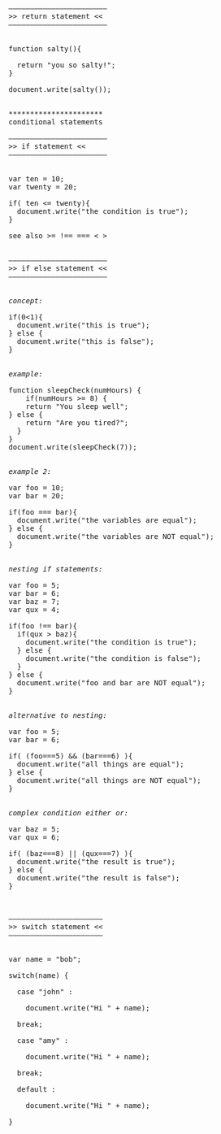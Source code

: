 <pre>

–––––––––––––––––––––––
>> return statement << 
–––––––––––––––––––––––


function salty(){  

  return "you so salty!";
}

document.write(salty());


**********************
conditional statements

–––––––––––––––––––––––
>> if statement <<
–––––––––––––––––––––––


var ten = 10;
var twenty = 20;

if( ten <= twenty){
  document.write("the condition is true");
}

see also >= !== === < >


–––––––––––––––––––––––
>> if else statement <<
–––––––––––––––––––––––


<em>concept:</em>

if(0<1){
  document.write("this is true");
} else {
  document.write("this is false");
}


<em>example:</em>

function sleepCheck(numHours) { 
    if(numHours >= 8) { 
    return "You sleep well"; 
} else { 
    return "Are you tired?"; 
  } 
}
document.write(sleepCheck(7)); 


<em>example 2:</em>

var foo = 10;
var bar = 20;

if(foo === bar){
  document.write("the variables are equal");
} else {
  document.write("the variables are NOT equal");
}


<em>nesting if statements:</em>

var foo = 5;
var bar = 6;
var baz = 7;
var qux = 4;

if(foo !== bar){
  if(qux > baz){
    document.write("the condition is true"); 
  } else {
    document.write("the condition is false");
  }
} else {
  document.write("foo and bar are NOT equal"); 
}


<em>alternative to nesting:</em>

var foo = 5;
var bar = 6;

if( (foo===5) && (bar===6) ){
  document.write("all things are equal");
} else {
  document.write("all things are NOT equal");
}


<em>complex condition either or:</em>

var baz = 5;
var qux = 6;

if( (baz===8) || (qux===7) ){
  document.write("the result is true");
} else {
  document.write("the result is false");
}



––––––––––––––––––––––
>> switch statement << 
––––––––––––––––––––––


var name = "bob"; 

switch(name) { 

  case "john" : 
	
    document.write("Hi " + name); 
		
  break; 
	
  case "amy" : 
	
    document.write("Hi " + name); 
		
  break; 
	
  default : 
	
    document.write("Hi " + name); 

}


</pre>

